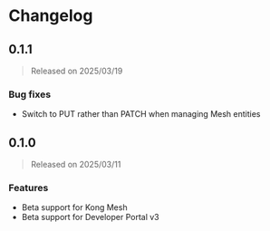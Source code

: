 # Changelog

## 0.1.1
> Released on 2025/03/19

### Bug fixes

* Switch to PUT rather than PATCH when managing Mesh entities


## 0.1.0
> Released on 2025/03/11

### Features

* Beta support for Kong Mesh
* Beta support for Developer Portal v3

